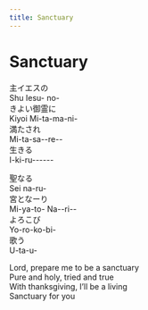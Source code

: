 ```yaml
---
title: Sanctuary
---
```

# Sanctuary

主イエスの  
Shu Iesu- no-  
きよい御霊に  
Kiyoi Mi-ta-ma-ni-  
満たされ  
Mi-ta-sa--re--  
生きる  
I-ki-ru------  

聖なる  
Sei na-ru-  
宮となーり  
Mi-ya-to- Na--ri--  
よろこび  
Yo-ro-ko-bi-  
歌う  
U-ta-u-    

Lord, prepare me to be a sanctuary  
Pure and holy, tried and true  
With thanksgiving, I’ll be a living  
Sanctuary for you  
